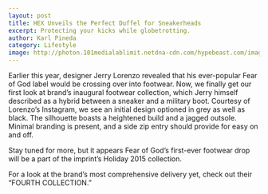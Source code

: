 ```yaml
---
layout: post
title: HEX Unveils the Perfect Duffel for Sneakerheads
excerpt: Protecting your kicks while globetrotting.
author: Karl Pineda
category: Lifestyle
image: http://photon.101medialablimit.netdna-cdn.com/hypebeast.com/image/2015/10/hex-sneaker-bag-duffel-0.jpg?w=516
---
```

Earlier this year, designer Jerry Lorenzo revealed that his ever-popular Fear of God label would be crossing over into footwear. Now, we finally get our first look at brand’s inaugural footwear collection, which Jerry himself described as a hybrid between a sneaker and a military boot. Courtesy of Lorenzo’s Instagram, we see an initial design optioned in grey as well as black. The silhouette boasts a heightened build and a jagged outsole. Minimal branding is present, and a side zip entry should provide for easy on and off.

Stay tuned for more, but it appears Fear of God’s first-ever footwear drop will be a part of the imprint’s Holiday 2015 collection.

For a look at the brand’s most comprehensive delivery yet, check out their “FOURTH COLLECTION.”
